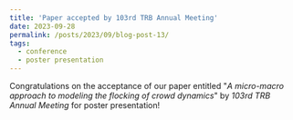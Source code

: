 ```yaml
---
title: 'Paper accepted by 103rd TRB Annual Meeting'
date: 2023-09-28
permalink: /posts/2023/09/blog-post-13/
tags:
  - conference
  - poster presentation
---
```

Congratulations on the acceptance of our paper entitled "*A micro-macro approach to modeling the flocking of crowd dynamics*" by *103rd TRB Annual Meeting* for poster presentation!
